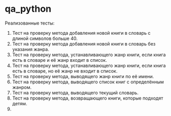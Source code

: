 # qa_python
Реализованные тесты:
1. Тест на проверку метода добавления новой книги в словарь с длиной символов больше 40.
2. Тест на проверку метода добавления новой книги в словарь без указания жанра.
3. Тест на проверку метода, устанавливающего жанр книги, если книга есть в словаре и её жанр входит в список.
4. Тест на проверку метода, устанавливающего жанр книги, если книга есть в словаре, но её жанр не входит в список.
5. Тест на проверку метода, выводящего жанр книги по её имени.
6. Тест на проверку метода, выводящего список книг с определённым жанром.
7. Тест на проверку метода, выводящего текущий словарь.
8. Тест на проверку метода, возвращающего книги, которые подходят детям.
9. 